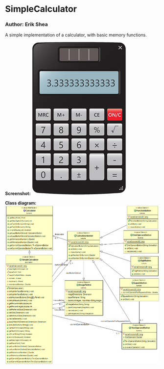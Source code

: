 # SimpleCalculator
### Author: Erik Shea

A simple implementation of a calculator, with basic memory functions.

**Screenshot:**
![Screenshot of SimpleCalculator](https://github.com/erikshea/simple_calculator/blob/master/assets/readme/SimpleCalculator_screenshot.png?raw=true)

**Class diagram:**
![Class diagram of SimpleCalculator](https://github.com/erikshea/simple_calculator/blob/master/assets/readme/SimpleCalculator_class_diagram.png?raw=true)
